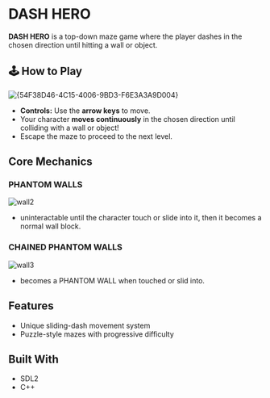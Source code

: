 # DASH HERO

**DASH HERO** is a top-down maze game where the player dashes in the chosen direction until hitting a wall or object.

## 🕹️ How to Play

![{54F38D46-4C15-4006-9BD3-F6E3A3A9D004}](https://github.com/user-attachments/assets/8266cb62-d3ba-46b7-a6a3-a669998153aa)


- **Controls:** Use the **arrow keys** to move.
- Your character **moves continuously** in the chosen direction until colliding with a wall or object!
- Escape the maze to proceed to the next level.

## Core Mechanics

### PHANTOM WALLS
![wall2](https://github.com/user-attachments/assets/1f242d94-9967-4e19-825e-fa43a6eb15ca)

- uninteractable until the character touch or slide into it, then it becomes a normal wall block.

### CHAINED PHANTOM WALLS
![wall3](https://github.com/user-attachments/assets/5f7d6c9f-d435-469c-9193-3a4780eccafb)

- becomes a PHANTOM WALL when touched or slid into.

## Features

- Unique sliding-dash movement system
- Puzzle-style mazes with progressive difficulty

## Built With

- SDL2
- C++
